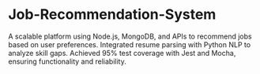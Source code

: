 # Job-Recommendation-System
A scalable platform using Node.js, MongoDB, and APIs to recommend jobs based on user preferences. Integrated resume parsing with Python NLP to analyze skill gaps. Achieved 95% test coverage with Jest and Mocha, ensuring functionality and reliability.
